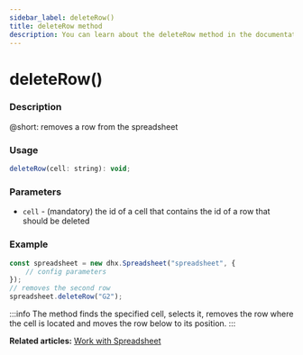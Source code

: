 ```yaml
---
sidebar_label: deleteRow()
title: deleteRow method
description: You can learn about the deleteRow method in the documentation of the DHTMLX JavaScript Spreadsheet library. Browse developer guides and API reference, try out code examples and live demos, and download a free 30-day evaluation version of DHTMLX Spreadsheet.
---
```


# deleteRow()

### Description

@short: removes a row from the spreadsheet

### Usage

~~~jsx
deleteRow(cell: string): void;
~~~

### Parameters

- `cell` - (mandatory) the id of a cell that contains the id of a row that should be deleted

### Example

~~~jsx {5}
const spreadsheet = new dhx.Spreadsheet("spreadsheet", {
    // config parameters
});
// removes the second row
spreadsheet.deleteRow("G2");
~~~

:::info
The method finds the specified cell, selects it, removes the row where the cell is located and moves the row below to its position.
:::

**Related articles:** [Work with Spreadsheet](working_with_ssheet.md#addingremoving-rows-and-columns)

